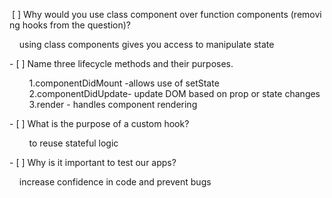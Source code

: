  [ ] Why would you use class component over function components (removing hooks from the question)?

    using class components gives you access to manipulate state

- [ ] Name three lifecycle methods and their purposes.

        1.componentDidMount -allows use of setState
        2.componentDidUpdate- update DOM based on prop or state changes 
        3.render - handles component rendering 


- [ ] What is the purpose of a custom hook?

        to reuse stateful logic

- [ ] Why is it important to test our apps?

    increase confidence in code and prevent bugs
